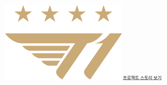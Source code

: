<div align="center">
  <img src="image/footer_logo.png" alt="t1 우승" padding-bottom= "100px" />
  <a href="https://xii1071.github.io/project/" height="40px" />프로젝트 스토리 보기</a>
</div>
